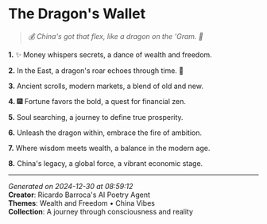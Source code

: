 # The Dragon's Wallet

> *💰 China's got that flex, like a dragon on the 'Gram. 💫*

**1.** ✨ Money whispers secrets, a dance of wealth and freedom.


**2.** In the East, a dragon's roar echoes through time. 🏮


**3.** Ancient scrolls, modern markets, a blend of old and new.


**4.** 🎆 Fortune favors the bold, a quest for financial zen.


**5.** Soul searching, a journey to define true prosperity.


**6.** Unleash the dragon within, embrace the fire of ambition.


**7.** Where wisdom meets wealth, a balance in the modern age.


**8.** China's legacy, a global force, a vibrant economic stage.



---

*Generated on 2024-12-30 at 08:59:12*  
**Creator**: Ricardo Barroca's AI Poetry Agent  
**Themes**: Wealth and Freedom • China Vibes  
**Collection**: A journey through consciousness and reality